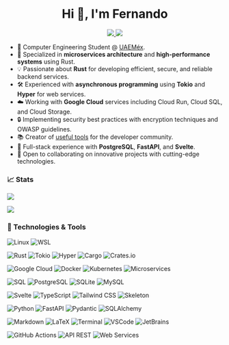 <h1 align="center">Hi 👋, I'm Fernando</h1>

<p align="center">
<a href="https://www.linkedin.com/in/fernando-reza-campos/"> <img src="https://img.shields.io/badge/-Linkedin-blue?style=flat-square&logo=linkedin"> </a>
<a href="mailto:fernandorezacampos@gmail.com"> <img src="https://img.shields.io/badge/-Email-red?style=flat-square&logo=gmail&logoColor=white"> </a>
</p>

* 📖 Computer Engineering Student @ [UAEMéx](https://fi.uaemex.mx/portal/coordinacion/ICO/index.php).
* 🔬 Specialized in **microservices architecture** and **high-performance systems** using Rust.
* 💡 Passionate about **Rust** for developing efficient, secure, and reliable backend services.
* 🛠️ Experienced with **asynchronous programming** using **Tokio** and **Hyper** for web services.
* ☁️ Working with **Google Cloud** services including Cloud Run, Cloud SQL, and Cloud Storage.
* 🔒 Implementing security best practices with encryption techniques and OWASP guidelines.
* 📚 Creator of [useful tools](https://crates.io/crates/dev_utils) for the developer community.
* 🚀 Full-stack experience with **PostgreSQL**, **FastAPI**, and **Svelte**.
* 🤝 Open to collaborating on innovative projects with cutting-edge technologies.

### 📈 Stats

![](http://github-profile-summary-cards.vercel.app/api/cards/profile-details?username=Yrrrrrf&theme=dracula) 

![](http://github-profile-summary-cards.vercel.app/api/cards/repos-per-language?username=Yrrrrrf&theme=dracula) 


### 🔧 Technologies & Tools

![Linux](https://img.shields.io/badge/-Linux-FCC624?style=flat-square&logo=linux&logoColor=black)
![WSL](https://img.shields.io/badge/-WSL-4D4D4D?style=flat-square&logo=windows&logoColor=white)

![Rust](https://img.shields.io/badge/-Rust-black?style=flat-square&logo=rust&logoColor=white)
![Tokio](https://img.shields.io/badge/-Tokio-2C3E50?style=flat-square&logo=rust&logoColor=white)
![Hyper](https://img.shields.io/badge/-Hyper-504E94?style=flat-square&logo=rust&logoColor=white)
![Cargo](https://img.shields.io/badge/-Cargo-5E5E5E?style=flat-square&logo=rust&logoColor=white)
![Crates.io](https://img.shields.io/badge/-Crates.io-188F1C?style=flat-square&logo=rust&logoColor=white)

![Google Cloud](https://img.shields.io/badge/-Google_Cloud-4285F4?style=flat-square&logo=google-cloud&logoColor=white)
![Docker](https://img.shields.io/badge/-Docker-2496ED?style=flat-square&logo=docker&logoColor=white)
![Kubernetes](https://img.shields.io/badge/-Kubernetes-326CE5?style=flat-square&logo=kubernetes&logoColor=white)
![Microservices](https://img.shields.io/badge/-Microservices-1F2937?style=flat-square&logo=fastapi&logoColor=white)

![SQL](https://img.shields.io/badge/-SQL-lightgrey?style=flat-square&logo=postgresql&logoColor=white)
![PostgreSQL](https://img.shields.io/badge/-PostgreSQL-336791?style=flat-square&logo=postgresql)
![SQLite](https://img.shields.io/badge/-SQLite-003B57?style=flat-square&logo=sqlite&logoColor=white)
![MySQL](https://img.shields.io/badge/-MySQL-4479A1?style=flat-square&logo=mysql&logoColor=white)

![Svelte](https://img.shields.io/badge/-Svelte-FF3E00?style=flat-square&logo=svelte&logoColor=white)
![TypeScript](https://img.shields.io/badge/-TypeScript-007ACC?style=flat-square&logo=typescript&logoColor=white)
![Tailwind CSS](https://img.shields.io/badge/-Tailwind_CSS-38B2AC?style=flat-square&logo=tailwind-css&logoColor=white)
![Skeleton](https://img.shields.io/badge/-Skeleton-7C4DFF?style=flat-square&logo=skeleton&logoColor=white)

![Python](https://img.shields.io/badge/-Python-blue?style=flat-square&logo=python&logoColor=white)
![FastAPI](https://img.shields.io/badge/-FastAPI-009688?style=flat-square&logo=fastapi&logoColor=white)
![Pydantic](https://img.shields.io/badge/-Pydantic-4B8BBE?style=flat-square&logo=pydantic&logoColor=white)
![SQLAlchemy](https://img.shields.io/badge/-SQLAlchemy-FF4B4B?style=flat-square&logo=sqlalchemy&logoColor=white)
 
![Markdown](https://img.shields.io/badge/-Markdown-000000?style=flat-square&logo=markdown&logoColor=white)
![LaTeX](https://img.shields.io/badge/-LaTeX-008080?style=flat-square&logo=latex&logoColor=white)
![Terminal](https://img.shields.io/badge/-Terminal-4D4D4D?style=flat-square&logo=powershell&logoColor=white)
![VSCode](https://img.shields.io/badge/-VSCode-007ACC?style=flat-square&logo=visual-studio-code&logoColor=white)
![JetBrains](https://img.shields.io/badge/-JetBrains-000000?style=flat-square&logo=jetbrains&logoColor=white)

![GitHub Actions](https://img.shields.io/badge/-GitHub_Actions-2088FF?style=flat-square&logo=github-actions&logoColor=white)
![API REST](https://img.shields.io/badge/-API_REST-FF6C37?style=flat-square&logo=postman&logoColor=white)
![Web Services](https://img.shields.io/badge/-Web_Services-0496FF?style=flat-square&logo=amazon-aws&logoColor=white)

<!-- Future technologies to learn -->
<!-- ![Heroku](https://img.shields.io/badge/-Heroku-430098?style=flat-square&logo=heroku&logoColor=white) -->
<!-- ![Vercel](https://img.shields.io/badge/-Vercel-000000?style=flat-square&logo=vercel&logoColor=white) -->
